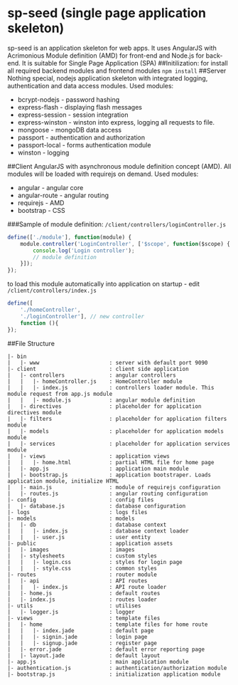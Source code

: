# sp-seed (single page application skeleton)
sp-seed is an application skeleton for web apps. It uses AngularJS with Acrimonious Module definition (AMD) for front-end and Node.js for back-end. It is suitable for Single Page Application (SPA)
##Initilization:
for install all required  backend modules and frontend modules 
`npm install`
##Server
Nothing special, nodejs application skeleton with integrated logging, authentication and data access modules.
Used modules:
* bcrypt-nodejs     - password hashing
* express-flash     - displaying flash messages
* express-session   - session integration
* express-winston   - winston into express, logging all requests to file.
* mongoose          - mongoDB data access
* passport          - authentication and authorization
* passport-local    - forms authentication module
* winston           - logging

##Client
AngularJS with asynchronous module definition concept (AMD). All modules will be loaded with requirejs on demand.
Used modules:
* angular           - angular core
* angular-route     - angular routing
* requirejs         - AMD
* bootstrap         - CSS 

###Sample of module definition:
`/client/controllers/loginController.js`
```javascript
define(['./module'], function(module) {
    module.controller('LoginController', ['$scope', function($scope) {
        console.log('Login controller');
        // module definition
    }]);
});
```
to load this module automatically into application on startup - edit `/client/controllers/index.js`
```javascript
define([
    './homeController',
    './loginController'], // new controller
    function (){
});
```
##File Structure
``` 
|- bin                          
|   |- www                      : server with default port 9090
|- client                       : client side application
|   |- controllers              : angular controllers
|   |   |- homeController.js    : HomeController module
|   |   |- index.js             : controllers loader module. This module request from app.js module
|   |   |- module.js            : angular module definition
|   |- directives               : placeholder for application directives module
|   |- filters                  : placeholder for application filters module
|   |- models                   : placeholder for application models module
|   |- services                 : placeholder for application services module
|   |- views                    : application views
|   |   |- home.html            : partial HTML file for home page
|   |- app.js                   : application main module
|   |- bootstrap.js             : application bootstraper. Loads application module, initialize HTML
|   |- main.js                  : module of requirejs configuration 
|   |- routes.js                : angular routing configuration
|- config                       : config files
|   |- database.js              : database configuration
|- logs                         : logs files
|- models                       : models 
|   |- db                       : database context 
|   |   |- index.js             : database context loader
|   |   |- user.js              : user entity
|- public                       : application assets
|   |- images                   : images
|   |- stylesheets              : custom styles
|   |   |- login.css            : styles for login page
|   |   |- style.css            : common styles
|- routes                       : router module
|   |- api                      : API routes
|   |   |- index.js             : API route loader
|   |- home.js                  : default routes 
|   |- index.js                 : routes loader
|- utils                        : utilises
|   |- logger.js                : logger
|- views                        : template files
|   |- home                     : template files for home route
|   |   |- index.jade           : default page 
|   |   |- signin.jade          : login page
|   |   |- signup.jade          : register page
|   |- error.jade               : default error reporting page
|   |- layout.jade              : default layout
|- app.js                       : main application module
|- authentication.js            : authentication/authorization module
|- bootstrap.js                 : initialization application module
```